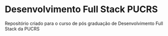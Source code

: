 # Desenvolvimento Full Stack PUCRS
Repositório criado para o curso de pós graduação de Desenvolvimento Full Stack da PUCRS
